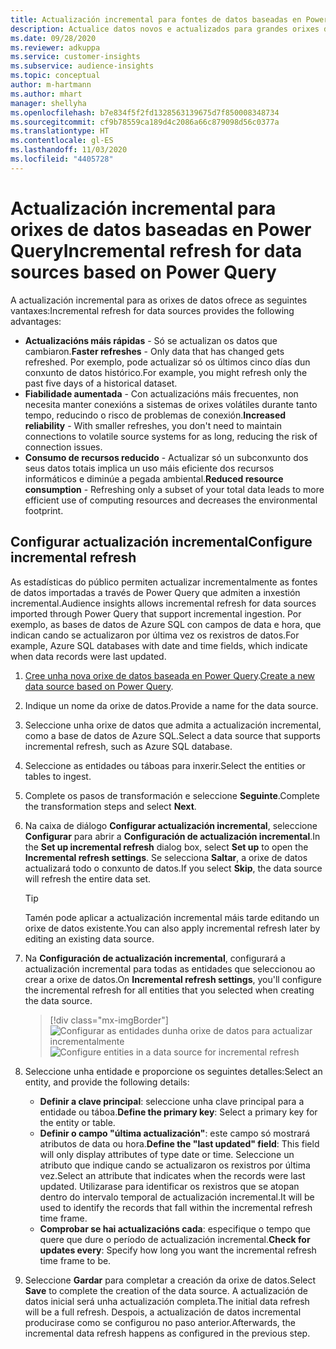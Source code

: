 ```yaml
---
title: Actualización incremental para fontes de datos baseadas en Power Query
description: Actualice datos novos e actualizados para grandes orixes de datos baseadas en Power Query.
ms.date: 09/28/2020
ms.reviewer: adkuppa
ms.service: customer-insights
ms.subservice: audience-insights
ms.topic: conceptual
author: m-hartmann
ms.author: mhart
manager: shellyha
ms.openlocfilehash: b7e834f5f2fd1328563139675d7f850008348734
ms.sourcegitcommit: cf9b78559ca189d4c2086a66c879098d56c0377a
ms.translationtype: HT
ms.contentlocale: gl-ES
ms.lasthandoff: 11/03/2020
ms.locfileid: "4405728"
---
```

# <a name="incremental-refresh-for-data-sources-based-on-power-query"></a><span data-ttu-id="37572-103">Actualización incremental para orixes de datos baseadas en Power Query</span><span class="sxs-lookup"><span data-stu-id="37572-103">Incremental refresh for data sources based on Power Query</span></span>

<span data-ttu-id="37572-104">A actualización incremental para as orixes de datos ofrece as seguintes vantaxes:</span><span class="sxs-lookup"><span data-stu-id="37572-104">Incremental refresh for data sources provides the following advantages:</span></span>

- <span data-ttu-id="37572-105">**Actualizacións máis rápidas** - Só se actualizan os datos que cambiaron.</span><span class="sxs-lookup"><span data-stu-id="37572-105">**Faster refreshes** - Only data that has changed gets refreshed.</span></span> <span data-ttu-id="37572-106">Por exemplo, pode actualizar só os últimos cinco días dun conxunto de datos histórico.</span><span class="sxs-lookup"><span data-stu-id="37572-106">For example, you might refresh only the past five days of a historical dataset.</span></span>
- <span data-ttu-id="37572-107">**Fiabilidade aumentada** - Con actualizacións máis frecuentes, non necesita manter conexións a sistemas de orixes volátiles durante tanto tempo, reducindo o risco de problemas de conexión.</span><span class="sxs-lookup"><span data-stu-id="37572-107">**Increased reliability** - With smaller refreshes, you don't need to maintain connections to volatile source systems for as long, reducing the risk of connection issues.</span></span>
- <span data-ttu-id="37572-108">**Consumo de recursos reducido** - Actualizar só un subconxunto dos seus datos totais implica un uso máis eficiente dos recursos informáticos e diminúe a pegada ambiental.</span><span class="sxs-lookup"><span data-stu-id="37572-108">**Reduced resource consumption** - Refreshing only a subset of your total data leads to more efficient use of computing resources and decreases the environmental footprint.</span></span>

## <a name="configure-incremental-refresh"></a><span data-ttu-id="37572-109">Configurar actualización incremental</span><span class="sxs-lookup"><span data-stu-id="37572-109">Configure incremental refresh</span></span>

<span data-ttu-id="37572-110">As estadísticas do público permiten actualizar incrementalmente as fontes de datos importadas a través de Power Query que admiten a inxestión incremental.</span><span class="sxs-lookup"><span data-stu-id="37572-110">Audience insights allows incremental refresh for data sources imported through Power Query that support incremental ingestion.</span></span> <span data-ttu-id="37572-111">Por exemplo, as bases de datos de Azure SQL con campos de data e hora, que indican cando se actualizaron por última vez os rexistros de datos.</span><span class="sxs-lookup"><span data-stu-id="37572-111">For example, Azure SQL databases with date and time fields, which indicate when data records were last updated.</span></span>

1. <span data-ttu-id="37572-112">[Cree unha nova orixe de datos baseada en Power Query](connect-power-query.md).</span><span class="sxs-lookup"><span data-stu-id="37572-112">[Create a new data source based on Power Query](connect-power-query.md).</span></span>

1. <span data-ttu-id="37572-113">Indique un nome da orixe de datos.</span><span class="sxs-lookup"><span data-stu-id="37572-113">Provide a name for the data source.</span></span>

1. <span data-ttu-id="37572-114">Seleccione unha orixe de datos que admita a actualización incremental, como a base de datos de Azure SQL.</span><span class="sxs-lookup"><span data-stu-id="37572-114">Select a data source that supports incremental refresh, such as Azure SQL database.</span></span>

1. <span data-ttu-id="37572-115">Seleccione as entidades ou táboas para inxerir.</span><span class="sxs-lookup"><span data-stu-id="37572-115">Select the entities or tables to ingest.</span></span>

1. <span data-ttu-id="37572-116">Complete os pasos de transformación e seleccione **Seguinte**.</span><span class="sxs-lookup"><span data-stu-id="37572-116">Complete the transformation steps and select **Next**.</span></span>

1. <span data-ttu-id="37572-117">Na caixa de diálogo **Configurar actualización incremental**, seleccione **Configurar** para abrir a **Configuración de actualización incremental**.</span><span class="sxs-lookup"><span data-stu-id="37572-117">In the **Set up incremental refresh** dialog box, select **Set up** to open the **Incremental refresh settings**.</span></span> <span data-ttu-id="37572-118">Se selecciona **Saltar**, a orixe de datos actualizará todo o conxunto de datos.</span><span class="sxs-lookup"><span data-stu-id="37572-118">If you select **Skip**, the data source will refresh the entire data set.</span></span>
   > [!TIP]
   > <span data-ttu-id="37572-119">Tamén pode aplicar a actualización incremental máis tarde editando un orixe de datos existente.</span><span class="sxs-lookup"><span data-stu-id="37572-119">You can also apply incremental refresh later by editing an existing data source.</span></span>

1. <span data-ttu-id="37572-120">Na **Configuración de actualización incremental**, configurará a actualización incremental para todas as entidades que seleccionou ao crear a orixe de datos.</span><span class="sxs-lookup"><span data-stu-id="37572-120">On **Incremental refresh settings**, you'll configure the incremental refresh for all entities that you selected when creating the data source.</span></span>

   > [!div class="mx-imgBorder"]
   > <span data-ttu-id="37572-121">![Configurar as entidades dunha orixe de datos para actualizar incrementalmente](media/incremental-refresh-settings.png "Configurar as entidades dunha orixe de datos para actualizar incrementalmente")</span><span class="sxs-lookup"><span data-stu-id="37572-121">![Configure entities in a data source for incremental refresh](media/incremental-refresh-settings.png "Configure entities in a data source for incremental refresh")</span></span>

1. <span data-ttu-id="37572-122">Seleccione unha entidade e proporcione os seguintes detalles:</span><span class="sxs-lookup"><span data-stu-id="37572-122">Select an entity, and provide the following details:</span></span>

   - <span data-ttu-id="37572-123">**Definir a clave principal**: seleccione unha clave principal para a entidade ou táboa.</span><span class="sxs-lookup"><span data-stu-id="37572-123">**Define the primary key**: Select a primary key for the entity or table.</span></span>
   - <span data-ttu-id="37572-124">**Definir o campo "última actualización"**: este campo só mostrará atributos de data ou hora.</span><span class="sxs-lookup"><span data-stu-id="37572-124">**Define the "last updated" field**: This field will only display attributes of type date or time.</span></span> <span data-ttu-id="37572-125">Seleccione un atributo que indique cando se actualizaron os rexistros por última vez.</span><span class="sxs-lookup"><span data-stu-id="37572-125">Select an attribute that indicates when the records were last updated.</span></span> <span data-ttu-id="37572-126">Utilizarase para identificar os rexistros que se atopan dentro do intervalo temporal de actualización incremental.</span><span class="sxs-lookup"><span data-stu-id="37572-126">It will be used to identify the records that fall within the incremental refresh time frame.</span></span>
   - <span data-ttu-id="37572-127">**Comprobar se hai actualizacións cada**: especifique o tempo que quere que dure o período de actualización incremental.</span><span class="sxs-lookup"><span data-stu-id="37572-127">**Check for updates every**: Specify how long you want the incremental refresh time frame to be.</span></span>

1. <span data-ttu-id="37572-128">Seleccione **Gardar** para completar a creación da orixe de datos.</span><span class="sxs-lookup"><span data-stu-id="37572-128">Select **Save** to complete the creation of the data source.</span></span> <span data-ttu-id="37572-129">A actualización de datos inicial será unha actualización completa.</span><span class="sxs-lookup"><span data-stu-id="37572-129">The initial data refresh will be a full refresh.</span></span> <span data-ttu-id="37572-130">Despois, a actualización de datos incremental producirase como se configurou no paso anterior.</span><span class="sxs-lookup"><span data-stu-id="37572-130">Afterwards, the incremental data refresh happens as configured in the previous step.</span></span>
